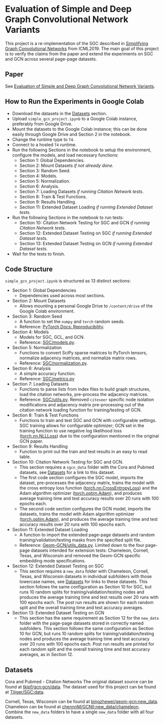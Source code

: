 # Evaluation of Simple and Deep Graph Convolutional Network Variants

This project is a re-implementation of the SGC described in [Simplifying Graph Convolutional Networks](https://arxiv.org/abs/1902.07153) from ICML2019. The main goal of this project is to verify the claims from the paper and extend the experiments on SGC and GCN across several page-page datasets.

## Paper

See [Evaluation of Simple and Deep Graph Convolutional Network Variants](simple_gcn_project_tw.pdf).

## How to Run the Experiments in Google Colab

- Download the datasets in the [Datasets](#datasets) section.
- Upload `simple_gcn_project.ipynb` to a Google Colab instance, preferably from Google Drive.
- Mount the datasets to the Google Colab instance; this can be done easily through Google Drive and Section 2 in the notebook.
- Change the runtime type to `T4`.
- Connect to a hosted `T4` runtime.
- Run the following Sections in the notebook to setup the environment, configure the models, and load necessary functions:
  - Section 1: Global Dependencies.
  - Section 2: Mount Datasets _if not already done_.
  - Section 3: Random Seed.
  - Section 4: Models.
  - Section 5: Normalization.
  - Section 6: Analysis.
  - Section 7: Loading Datasets _if running Citation Network tests_.
  - Section 8: Train & Test Functions.
  - Section 9: Results Handling.
  - Section 11: Extended Dataset Loading _if running Extended Dataset tests_.
- Run the following Sections in the notebook to run tests:
  - Section 10: Citation Network Testing for SGC and GCN _if running Citation Network tests_.
  - Section 12: Extended Dataset Testing on SGC _if running Extended Dataset tests_.
  - Section 13: Extended Dataset Testing on GCN _if running Extended Dataset tests_.
- Wait for the tests to finish.

## Code Structure

`simple_gcn_project.ipynb` is structured as 13 distinct sections:

- Section 1: Global Dependencies
  - Dependencies used across most sections.
- Section 2: Mount Datasets
  - Allows mounting a personal Google Drive to `/content/drive` of the Google Colab environment.
- Section 3: Random Seed
  - A function to set the `numpy` and `torch` random seeds.
  - Reference: [PyTorch Docs: Reproducibility](https://pytorch.org/docs/stable/notes/randomness.html).
- Section 4: Models
  - Models for SGC, GCL, and GCN.
  - Reference: [SGC/models.py](https://github.com/Tiiiger/SGC/blob/master/models.py).
- Section 5: Normalization
  - Functions to convert SciPy sparse matrices to PyTorch tensors, normalize adjacency matrices, and normalize matrix rows.
  - Reference: [SGC/normalization.py](https://github.com/Tiiiger/SGC/blob/master/normalization.py).
- Section 6: Analysis
  - A simple accuracy function.
  - Reference: [SGC/metrics.py](https://github.com/Tiiiger/SGC/blob/master/metrics.py)
- Section 7: Loading Datasets
  - Functions to parse lists from index files to build graph structures, load the citation networks, pre-process the adjacency matrices.
  - Reference: [SGC/utils.py](https://github.com/Tiiiger/SGC/blob/master/utils.py). Removed `citeseer` specific node isolation modifications and adjacency matrix pre-processing out of the citation network loading function for training/testing of GCN.
- Section 8: Train & Test Functions
  - Functions to train and test SGC and GCN with configurable settings. SGC training allows for configurable optimizer; GCN set in the training function to use negative log likelihood loss ([torch.nn.NLLLoss](https://pytorch.org/docs/stable/generated/torch.nn.NLLLoss.html)) due to the configuration mentioned in the original GCN paper.
- Section 9: Results Handling
  - Function to print out the train and test results in an easy to read table.
- Section 10: Citation Network Testing for SGC and GCN.
  - This section requires a `sgcn_data` folder with the Cora and Pubmed datasets, see [Datasets](#datasets) for a link to this dataset.
  - The first code section configures the SGC model, imports the dataset, pre-processes the adjacency matrix, trains the model with the cross entropy loss function ([torch.nn.CrossEntropyLoss](https://pytorch.org/docs/stable/generated/torch.nn.CrossEntropyLoss.html)) and the Adam algorithm optimizer ([torch.optim.Adam](https://pytorch.org/docs/stable/generated/torch.optim.Adam.html)), and produces average training time and test accuracy results over 20 runs with 100 epochs each.
  - The second code section configures the GCN model, imports the datasets, trains the model with Adam algorithm optimizer ([torch.optim.Adam](https://pytorch.org/docs/stable/generated/torch.optim.Adam.html)), and produces the average training time and test accuracy results over 20 runs with 100 epochs each.
- Section 11: Extended Dataset Loading
  - A function to import the extended page-page datasets and random training/validation/testing masks from the specified split file.
  - Reference: [Geom-GCN/utils_data.py](https://github.com/bingzhewei/geom-gcn/blob/master/utils_data.py). Limited down to the four page-page datasets intended for extension tests: Chameleon, Cornell, Texas, and Wisconsin and removed the Geom-GCN specific embedding mode specifications.
- Section 12: Extended Dataset Testing on SGC
  - This section requires a `new_data` folder with Chameleon, Cornell, Texas, and Wisconsin datasets in individual subfolders with those lowercase names, see [Datasets](#datasets) for links to these datasets. This section follows the same configuration as Section 10 for SGC, but runs 10 random splits for training/validation/testing nodes and produces the average training time and test results over 20 runs with 100 epochs each. The post run results are shown for each random split and the overall training time and test accuracy averages.
- Section 13: Extended Dataset Testing on GCN
  - This section has the same requirement as Section 12 for the `new_data` folder with the page-page datasets stored in correctly named subfolders. This section follows the same configuration as Section 10 for GCN, but runs 10 random splits for training/validation/testing nodes and produces the average training time and test accuracy over 20 runs with 100 epochs each. Post run results are printed for each random split and the overall training time and test accuracy averages, as in Section 12.

## Datasets

Cora and Pubmed - Citation Networks
The original dataset source can be found at [tkipf/gcn:gcn/data](https://github.com/tkipf/gcn/tree/master/gcn/data).
The dataset used for this project can be found at [Tiiiger/SGC:data](https://github.com/Tiiiger/SGC/tree/master/data).

Cornell, Texas, Wisconsin can be found at [bingzhewei/geom-gcn:new_data](https://github.com/bingzhewei/geom-gcn/tree/master/new_data).
Chameleon can be found at [chennnM/GCNII:new_data/chameleon](https://github.com/chennnM/GCNII/tree/master/new_data/chameleon).
Combine the `new_data` folders to have a single `new_data` folder with all four datasets.
